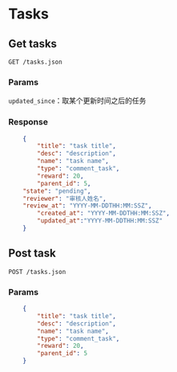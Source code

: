 # Tasks

## Get tasks
`GET /tasks.json`

### Params
`updated_since`：取某个更新时间之后的任务

### Response
```json
	{
		"title": "task title",
		"desc": "description",
		"name": "task name",
		"type": "comment_task",
		"reward": 20,
		"parent_id": 5,
    "state": "pending",
    "reviewer": "审核人姓名",
    "review_at": "YYYY-MM-DDTHH:MM:SSZ",
		"created_at": "YYYY-MM-DDTHH:MM:SSZ",
		"updated_at":"YYYY-MM-DDTHH:MM:SSZ"
	}
```

## Post task

`POST /tasks.json` 

### Params

```json
	{
		"title": "task title",
		"desc": "description",
		"name": "task name",
		"type": "comment_task",
		"reward": 20,
		"parent_id": 5
	}
```